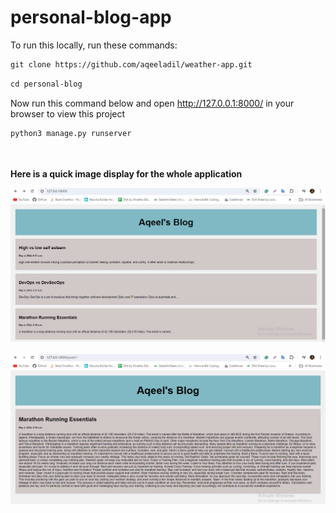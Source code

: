 # personal-blog-app

To run this locally, run these commands:
```html
git clone https://github.com/aqeeladil/weather-app.git
```

```html
cd personal-blog
```
<be>

Now run this command below and open http://127.0.0.1:8000/ in your browser to view this project

```html
python3 manage.py runserver
```
<br><br>
**Here is a quick image display for the whole application**

![screen](screen1.png)
<br><br>
![screen](screen2.png)




        
